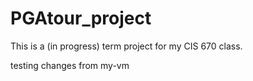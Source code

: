 # PGAtour_project
This is a (in progress) term project for my CIS 670 class.

testing changes from my-vm